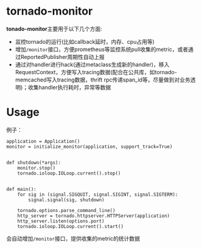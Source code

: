 # tornado-monitor

**tonado-monitor**主要用于以下几个方面:

- 监控tornado的运行(比如callback延时，内存、cpu占用等)
- 增加`/monitor`接口，方便prometheus等监控系统pull收集的metric，或者通过ReportedPublisher周期性自动上报
- 通过对handler进行hack(通过metaclass生成新的handler)，移入RequestContext，方便写入tracing数据(配合在公共库，如tornado-memcached写入tracing数据，thrift rpc传递span_id等，尽量做到对业务透明)；收集handler执行耗时，异常等数据

# Usage

例子：

```
application = Application()
monitor = initialize_monitor(application, support_track=True)


def shutdown(*args):
    monitor.stop()
    tornado.ioloop.IOLoop.current().stop()


def main():
    for sig in (signal.SIGQUIT, signal.SIGINT, signal.SIGTERM):
        signal.signal(sig, shutdown)

    tornado.options.parse_command_line()
    http_server = tornado.httpserver.HTTPServer(application)
    http_server.listen(options.port)
    tornado.ioloop.IOLoop.current().start()
```

会自动增加`/monitor`接口，提供收集的metric的统计数据
